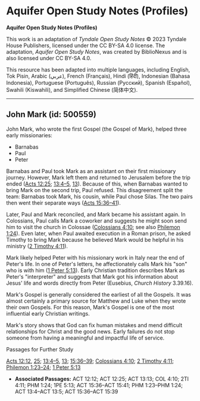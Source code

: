 # Aquifer Open Study Notes (Profiles)

**Aquifer Open Study Notes (Profiles)**

This work is an adaptation of *Tyndale Open Study Notes* © 2023 Tyndale House Publishers, licensed under the CC BY\-SA 4\.0 license. The adaptation, *Aquifer Open Study Notes*, was created by BiblioNexus and is also licensed under CC BY\-SA 4\.0\.

This resource has been adapted into multiple languages, including English, Tok Pisin, Arabic (عربي), French (Français), Hindi (हिंदी), Indonesian (Bahasa Indonesia), Portuguese (Português), Russian (Русский), Spanish (Español), Swahili (Kiswahili), and Simplified Chinese (简体中文).



--------------------------------

## John Mark (id: 500559)

John Mark, who wrote the first Gospel (the Gospel of Mark), helped three early missionaries: 

* Barnabas
* Paul
* Peter

Barnabas and Paul took Mark as an assistant on their first missionary journey. However, Mark left them and returned to Jerusalem before the trip ended ([Acts 12:25](https://ref.ly/Acts12:25); [13:4–5](https://ref.ly/Acts13:4-Acts13:5), [13](https://ref.ly/Acts13:13)). Because of this, when Barnabas wanted to bring Mark on the second trip, Paul refused. This disagreement split the team: Barnabas took Mark, his cousin, while Paul chose Silas. The two pairs then went their separate ways ([Acts 15:36–41](https://ref.ly/Acts15:36-Acts15:41)).

Later, Paul and Mark reconciled, and Mark became his assistant again. In Colossians, Paul calls Mark a coworker and suggests he might soon send him to visit the church in Colossae ([Colossians 4:10](https://ref.ly/Col4:10); see also [Philemon 1:24](https://ref.ly/Phlm1:24)). Even later, when Paul awaited execution in a Roman prison, he asked Timothy to bring Mark because he believed Mark would be helpful in his ministry ([2 Timothy 4:11](https://ref.ly/2Tim4:11)).

Mark likely helped Peter with his missionary work in Italy near the end of Peter's life. In one of Peter's letters, he affectionately calls Mark his "son" who is with him ([1 Peter 5:13](https://ref.ly/1Pet5:13)). Early Christian tradition describes Mark as Peter's "interpreter" and suggests that Mark got his information about Jesus' life and words directly from Peter (Eusebius, *Church History* 3\.39\.16\). 

Mark's Gospel is generally considered the earliest of all the Gospels. It was almost certainly a primary source for Matthew and Luke when they wrote their own Gospels. For this reason, Mark's Gospel is one of the most influential early Christian writings.

Mark's story shows that God can fix human mistakes and mend difficult relationships for Christ and the good news. Early failures do not stop someone from having a meaningful and impactful life of service.

Passages for Further Study

[Acts 12:12](https://ref.ly/Acts12:12), [25](https://ref.ly/Acts12:25); [13:4–5](https://ref.ly/Acts13:4-Acts13:5), [13](https://ref.ly/Acts13:13); [15:36–39](https://ref.ly/Acts15:36-Acts15:39); [Colossians 4:10](https://ref.ly/Col4:10); [2 Timothy 4:11](https://ref.ly/2Tim4:11); [Philemon 1:23–24](https://ref.ly/Phlm1:23-Phlm1:24); [1 Peter 5:13](https://ref.ly/1Pet5:13)

* **Associated Passages:** ACT 12:12; ACT 12:25; ACT 13:13; COL 4:10; 2TI 4:11; PHM 1:24; 1PE 5:13; ACT 15:36–ACT 15:41; PHM 1:23–PHM 1:24; ACT 13:4–ACT 13:5; ACT 15:36–ACT 15:39

